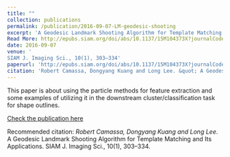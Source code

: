 ```yaml
---
title: ""
collection: publications
permalink: /publication/2016-09-07-LM-geodesic-shooting
excerpt: 'A Geodesic Landmark Shooting Algorithm for Template Matching and Its Applications'
Read More: http://epubs.siam.org/doi/abs/10.1137/15M104373X?journalCode=sjisbi.'
date: 2016-09-07
venue: '
SIAM J. Imaging Sci., 10(1), 303–334'
paperurl: 'http://epubs.siam.org/doi/abs/10.1137/15M104373X?journalCode=sjisbi'
citation: 'Robert Camassa, Dongyang Kuang and Long Lee. &quot; A Geodesic Landmark Shooting Algorithm for Template Matching and Its Applications;.&quot; <i>SIAM J. Imaging Sci., 10(1), 303–334</i>.'
---
```

This paper is about using the particle methods for feature extraction and some examples of utilizing it in the downstream
cluster/classification task for shape outlines.

[Check the publication here](http://epubs.siam.org/doi/abs/10.1137/15M104373X?journalCode=sjisbi)

Recommended citation: *Robert Camassa, Dongyang Kuang and Long Lee*. A Geodesic Landmark Shooting Algorithm for Template Matching and Its Applications. SIAM J. Imaging Sci., 10(1), 303–334.

